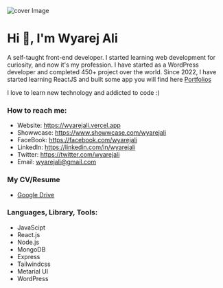 ![cover Image](https://scontent.fdac22-1.fna.fbcdn.net/v/t39.30808-6/324789779_503236315203233_5145146951728377571_n.png?stp=dst-png_s960x960&_nc_cat=109&ccb=1-7&_nc_sid=e3f864&_nc_ohc=9A-Pi45zK0cAX98aA49&_nc_ht=scontent.fdac22-1.fna&oh=00_AfA8FEgY8W6mttIucIRXTWgJnSIUlsUH8q6j3md2nWdXFA&oe=63D99A96)
# Hi 👋, I'm Wyarej Ali
A self-taught front-end developer. I started learning web development for curiosity, and now it's my profession. I have started as a WordPress developer and completed 450+ project over the world. Since 2022, I have started learning ReactJS and built some app you will find here [Portfolios](https://wyarejali.vercel.app/)

I love to learn new technology and addicted to code :)

### How to reach me:
- Website: https://wyarejali.vercel.app
- Showwcase: https://www.showwcase.com/wyarejali
- FaceBook: https://facebook.com/wyarejali
- LinkedIn: https://linkedin.com/in/wyarejali
- Twitter: https://twitter.com/wyarejali
- Email: [wyarejali@gmail.com](mailto:wyarejali@gmail.com)

### My CV/Resume
- [Google Drive](https://drive.google.com/file/d/1F9tvsRgnFczCArDRLyzYlwe7LPDeaPcY/view?usp=sharing)

### Languages, Library, Tools:
- JavaScipt
- React.js
- Node.js
- MongoDB
- Express
- Tailwindcss
- Metarial UI
- WordPress
